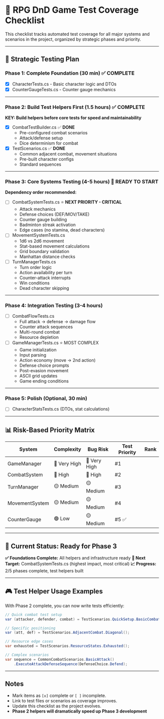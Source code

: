 # 🧪 RPG DnD Game Test Coverage Checklist

This checklist tracks automated test coverage for all major systems and scenarios in the project, organized by strategic phases and priority.

---

## 🎯 Strategic Testing Plan

### **Phase 1: Complete Foundation (30 min)** ✅ **COMPLETE**
- [x] CharacterTests.cs - Basic character logic and DTOs
- [x] CounterGaugeTests.cs - Counter gauge mechanics

---

### **Phase 2: Build Test Helpers First (1.5 hours)** ✅ **COMPLETE**
**KEY: Build helpers before core tests for speed and maintainability**
- [x] CombatTestBuilder.cs ✅ **DONE**
  - Pre-configured combat scenarios
  - Attack/defense setup
  - Dice determinism for combat
- [x] TestScenarios.cs ✅ **DONE**
  - Common adjacent combat, movement situations
  - Pre-built character configs
  - Standard sequences

---

### **Phase 3: Core Systems Testing (4-5 hours)** 🚧 **READY TO START**
**Dependency order recommended:**
- [ ] CombatSystemTests.cs ⭐ **NEXT PRIORITY - CRITICAL**
  - Attack mechanics
  - Defense choices (DEF/MOV/TAKE)
  - Counter gauge building
  - Badminton streak activation
  - Edge cases (no stamina, dead characters)
- [ ] MovementSystemTests.cs
  - 1d6 vs 2d6 movement
  - Stat-based movement calculations
  - Grid boundary validation
  - Manhattan distance checks
- [ ] TurnManagerTests.cs
  - Turn order logic
  - Action availability per turn
  - Counter-attack interrupts
  - Win conditions
  - Dead character skipping

---

### **Phase 4: Integration Testing (3-4 hours)**
- [ ] CombatFlowTests.cs
  - Full attack → defense → damage flow
  - Counter attack sequences
  - Multi-round combat
  - Resource depletion
- [ ] GameManagerTests.cs ⭐ MOST COMPLEX
  - Game initialization
  - Input parsing
  - Action economy (move → 2nd action)
  - Defense choice prompts
  - Post-evasion movement
  - ASCII grid updates
  - Game ending conditions

---

### **Phase 5: Polish (Optional, 30 min)**
- [ ] CharacterStatsTests.cs (DTOs, stat calculations)

---

## 📊 Risk-Based Priority Matrix

| System          | Complexity | Bug Risk | Test Priority | Rank |
|-----------------|------------|----------|--------------|------|
| GameManager     | 🔴 Very High | 🔴 Very High | #1         |
| CombatSystem    | 🔴 High      | 🔴 High     | #2         |
| TurnManager     | 🟡 Medium    | 🟡 Medium   | #3         |
| MovementSystem  | 🟡 Medium    | 🟡 Medium   | #4         |
| CounterGauge    | 🟢 Low       | 🟡 Medium   | #5 ✅      |

---

## 🚀 **Current Status: Ready for Phase 3**

**✅ Foundations Complete:** All helpers and infrastructure ready
**🎯 Next Target:** CombatSystemTests.cs (highest impact, most critical)
**📈 Progress:** 2/5 phases complete, test helpers built

---

## 🎮 **Test Helper Usage Examples**

With Phase 2 complete, you can now write tests efficiently:

```csharp
// Quick combat test setup
var (attacker, defender, combat) = TestScenarios.QuickSetup.BasicCombatTest();

// Specific positioning
var (att, def) = TestScenarios.AdjacentCombat.Diagonal();

// Resource edge cases
var exhausted = TestScenarios.ResourceStates.Exhausted();

// Complex scenarios
var sequence = CommonCombatScenarios.BasicAttack()
    .ExecuteAttackDefenseSequence(DefenseChoice.Defend);
```

---

## Notes
- Mark items as `[x]` complete or `[ ]` incomplete.
- Link to test files or scenarios as coverage improves.
- Update this checklist as the project evolves.
- **Phase 2 helpers will dramatically speed up Phase 3 development**